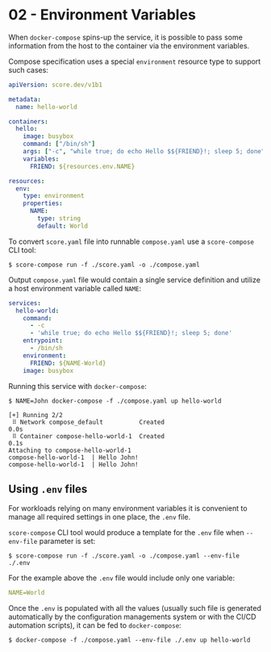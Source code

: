 # 02 - Environment Variables

When `docker-compose` spins-up the service, it is possible to pass some information from the host to the container via the environment variables.

Compose specification uses a special `environment` resource type to support such cases:

```yaml
apiVersion: score.dev/v1b1

metadata:
  name: hello-world

containers:
  hello:
    image: busybox
    command: ["/bin/sh"]
    args: ["-c", "while true; do echo Hello $${FRIEND}!; sleep 5; done"]
    variables:
      FRIEND: ${resources.env.NAME}

resources:
  env:
    type: environment
    properties:
      NAME:
        type: string
        default: World
```

To convert `score.yaml` file into runnable `compose.yaml` use a `score-compose` CLI tool:

```console
$ score-compose run -f ./score.yaml -o ./compose.yaml
```

Output `compose.yaml` file would contain a single service definition and utilize a host environment variable called `NAME`:

```yaml
services:
  hello-world:
    command:
      - -c
      - 'while true; do echo Hello $${FRIEND}!; sleep 5; done'
    entrypoint:
      - /bin/sh
    environment:
      FRIEND: ${NAME-World}
    image: busybox
```

Running this service with `docker-compose`:

```console
$ NAME=John docker-compose -f ./compose.yaml up hello-world

[+] Running 2/2
 ⠿ Network compose_default          Created                                                                                                                                               0.0s
 ⠿ Container compose-hello-world-1  Created                                                                                                                                               0.1s
Attaching to compose-hello-world-1
compose-hello-world-1  | Hello John!
compose-hello-world-1  | Hello John!
```

## Using `.env` files

For workloads relying on many environment variables it is convenient to manage all required settings in one place, the `.env` file.

`score-compose` CLI tool would produce a template for the `.env` file when `--env-file` parameter is set:

```console
$ score-compose run -f ./score.yaml -o ./compose.yaml --env-file ./.env
```

For the example above the `.env` file would include only one variable:

```yaml
NAME=World
```

Once the `.env` is populated with all the values (usually such file is generated automatically by the configuration managements system or with the CI/CD automation scripts), it can be fed to `docker-compose`:

```console
$ docker-compose -f ./compose.yaml --env-file ./.env up hello-world
```
